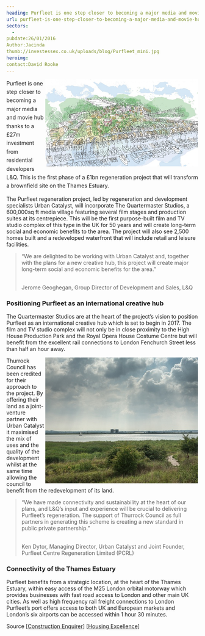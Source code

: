 ```yaml
---
heading: Purfleet is one step closer to becoming a major media and movie hub
url: purfleet-is-one-step-closer-to-becoming-a-major-media-and-movie-hub
sectors:
  -  
pubdate:26/01/2016
Author:Jacinda
thumb://investessex.co.uk/uploads/blog/Purfleet_mini.jpg
heroimg:
contact:David Rooke
---
```

<p><span style='line-height: 1.6;'><img alt='Purfleet regeneration project' src='../uploads/blog/TG_Purfleet_Diagrams_700x400.jpg' style='width: 400px; height: 228px; margin-left: 2px; margin-right: 2px; float: right;'/>Purfleet is one step closer to becoming a major media and movie hub thanks to a £27m investment from residential developers L&amp;Q. This is the first phase of a £1bn regeneration project that will transform a brownfield site on the Thames Estuary.</span></p><p>The Purfleet regeneration project, led by regeneration and development specialists Urban Catalyst, will incorporate The Quartermaster Studios, a 600,000sq ft media village featuring several film stages and production suites at its centrepiece. This will be the first purpose-built film and TV studio complex of this type in the UK for 50 years and will create long-term social and economic benefits to the area. The project will also see 2,500 homes built and a redeveloped waterfront that will include retail and leisure facilities.</p><blockquote><p>“We are delighted to be working with Urban Catalyst and, together with the plans for a new creative hub, this project will create major long-term social and economic benefits for the area.”</p><p><br/>Jerome Geoghegan, Group Director of Development and Sales, L&amp;Q</p></blockquote><h3>Positioning Purfleet as an international creative hub</h3><p>The Quartermaster Studios are at the heart of the project’s vision to position Purfleet as an international creative hub which is set to begin in 2017. The film and TV studio complex will not only be in close proximity to the High House Production Park and the Royal Opera House Costume Centre but will benefit from the excellent rail connections to London Fenchurch Street less than half an hour away.</p><p><img alt='Purfleet' src='../uploads/blog/Purfleet__400.jpg' style='width: 400px; height: 330px; margin-left: 2px; margin-right: 2px; float: right;'/>Thurrock Council has been credited for their approach to the project. By offering their land as a joint-venture partner with Urban Catalyst it maximised the mix of uses and the quality of the development whilst at the same time allowing the council to benefit from the redevelopment of its land.</p><blockquote><p>“We have made connectivity and sustainability at the heart of our plans, and L&amp;Q’s input and experience will be crucial to delivering Purfleet’s regeneration. The support of Thurrock Council as full partners in generating this scheme is creating a new standard in public private partnership.”</p><p><br/>Ken Dytor, Managing Director, Urban Catalyst and Joint Founder, Purfleet Centre Regeneration Limited (PCRL)</p></blockquote><h3>Connectivity of the Thames Estuary</h3><p>Purfleet benefits from a strategic location, at the heart of the Thames Estuary, within easy access of the M25 London orbital motorway which provides businesses with fast road access to London and other main UK cities. As well as high frequency rail freight connections to London Purfleet’s port offers access to both UK and European markets and London’s six airports can be accessed within 1 hour 30 minutes.</p><p>Source [<a href='http://www.constructionenquirer.com/2016/01/18/1bn-purfleet-regeneration-development-deal/'>Construction Enquirer</a>] [<a href='http://www.housingexcellence.co.uk/news/lq-invest-%C2%A327-million-first-phase-purfleet-regeneration-project'>Housing Excellence</a>]</p>